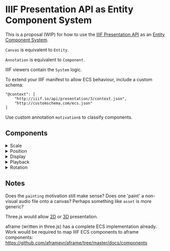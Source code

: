 # IIIF Presentation API as Entity Component System

This is a proposal (WIP) for how to use the [IIIF Presentation API](http://prezi3.iiif.io/api/presentation/3.0/) as an [Entity Component System](https://aframe.io/docs/0.8.0/introduction/entity-component-system.html).

`Canvas` is equivalent to `Entity`.

`Annotation` is equivalent to `Component`.

IIIF viewers contain the `System` logic.

To extend your IIIF manifest to allow ECS behaviour, include a custom schema:

```
"@context": [
    "http://iiif.io/api/presentation/3/context.json",
    "http://customschema.com/ecs.json"
]
```

Use custom annotation `motivation`s to classify components.

## Components

<details>
<summary>Scale</summary>

```json
{
    "id": "https://edsilv.github.io/strawmen/behavior/mixed.json/items/canvas/2/annotation/1",
    "type": "Annotation",
    "motivation": "scale",
    "target": "https://edsilv.github.io/strawmen/behavior/mixed.json/items/canvas/2",
    "body": {
        "x": 100,
        "y": 100,
        "z": 0
    }
}
```

`width` and `height` as direct properties of a canvas implies that a resource can always have spatial dimensions. Audio files for example do not. 3D files would also require an extra `depth` value. I propose a `scale` component to encode these values if appropriate for the resource.

[StringBody](https://www.w3.org/TR/annotation-model/#string-body) sets a precedent for including values directly into annotations. I propose that the ecs schema overrides `body` to permit complex json data values typed per component.

A component with a `motivation` of `scale` would accept a body containing only `x`, `y`, and `z` values.

In the example above, the `x`, `y`, and `z` properties describe a flat plane with width and height of 100. This is equivalent to a conventional 2D image.

</details>

<details>
<summary>Position</summary>

```json
{
    "id": "https://edsilv.github.io/strawmen/behavior/transform.json/items/canvas/0/annotation/2",
    "type": "Annotation",
    "motivation": "position",
    "target": "https://edsilv.github.io/strawmen/behavior/transform.json/items/canvas/0",
    "body": {
        "x": 0,
        "y": 1,
        "z": -1
    }
}
```

</details>


<details>
<summary>Display</summary>

```json
{
    "id": "https://edsilv.github.io/strawmen/behavior/mixed.json/items/canvas/3/annotation/2",
    "type": "Annotation",
    "motivation": "display",
    "target": "https://edsilv.github.io/strawmen/behavior/mixed.json/items/canvas/2",
    "body": {
        "viewingDirection": "top-to-bottom",
        "continuous": true
    }
}
```

The `continuous` `viewingHint` requires the presence of a `viewingDirection` in IIIF. I propose that these are consolidated into properties of a single `display` component per `canvas`.

In a 3D context, a `viewingDirection` of `top-to-bottom` could imply stacking on the z index. Maybe add `near-to-far`, `far-to-near` to remove ambiguity?

`viewingDirection` could have a 'sensible default' of `left-to-right`, `continuous` of `false`.

If `continuous` is `false`, is that equivalent to stacking on the z axis? i.e. `viewingDirection:near-to-far`?

</details>

<details>
<summary>Playback</summary>

```json
{
    "id": "https://edsilv.github.io/strawmen/behavior/mixed.json/items/canvas/0/annotation/1",
    "type": "Annotation",
    "motivation": "playback",
    "target": "https://edsilv.github.io/strawmen/behavior/mixed.json/items/canvas/0",
    "body": {
        "duration": 3723.4,
        "continuous": true
    }
}
```

</details>

<details>
<summary>Rotation</summary>

```json
{
    "id": "https://edsilv.github.io/strawmen/behavior/transform.json/items/canvas/0/annotation/3",
    "type": "Annotation",
    "motivation": "rotation",
    "target": "https://edsilv.github.io/strawmen/behavior/transform.json/items/canvas/0",
    "body": {
        "x": 45,
        "y": 90,
        "z": 180
    }
}
```

The playback component adds `duration` and other strictly temporal properties to a `canvas`.

The `continuous` property in this context instructs the playback `system` to advance to the next playable `entity` when this `entity`'s playable `duration` ends.

</details>

## Notes

Does the `painting` motivation still make sense? Does one 'paint' a non-visual audio file onto a canvas? Perhaps something like `asset` is more generic?

Three.js would allow [2D](https://threejs.org/docs/#api/cameras/OrthographicCamera) or [3D](https://threejs.org/docs/#api/cameras/PerspectiveCamera) presentation. 

aframe (written in three.js) has a complete ECS implementation already. Work would be required to map IIIF ECS components to aframe components: https://github.com/aframevr/aframe/tree/master/docs/components
